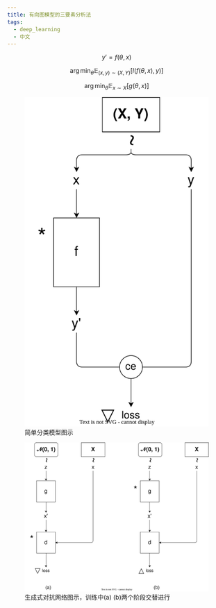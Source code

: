 ```yaml
---
title: 有向图模型的三要素分析法
tags:
  - deep_learning
  - 中文
---
```


$$
y'=f(\theta, x)
$$

$$
\arg \min_\theta { \mathbb{E}_{(x,y)\sim (X,Y)} [l(f(\theta, x), y)] }
$$

$$
\arg \min_\theta { \mathbb{E}_{x\sim X} [ g(\theta, x) ] }
$$

<figure>
	<picture>
		<img src="/images/diagram-simple-classification.drawio.svg" />
	</picture>
	<figcaption>
		简单分类模型图示
	</figcaption>
</figure>


<figure>
	<picture>
		<img src="/images/diagram-gan.drawio.svg" />
	</picture>
	<figcaption>
		生成式对抗网络图示，训练中(a) (b)两个阶段交替进行
	</figcaption>
</figure>
